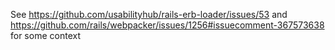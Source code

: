 See https://github.com/usabilityhub/rails-erb-loader/issues/53 and https://github.com/rails/webpacker/issues/1256#issuecomment-367573638 for some context





